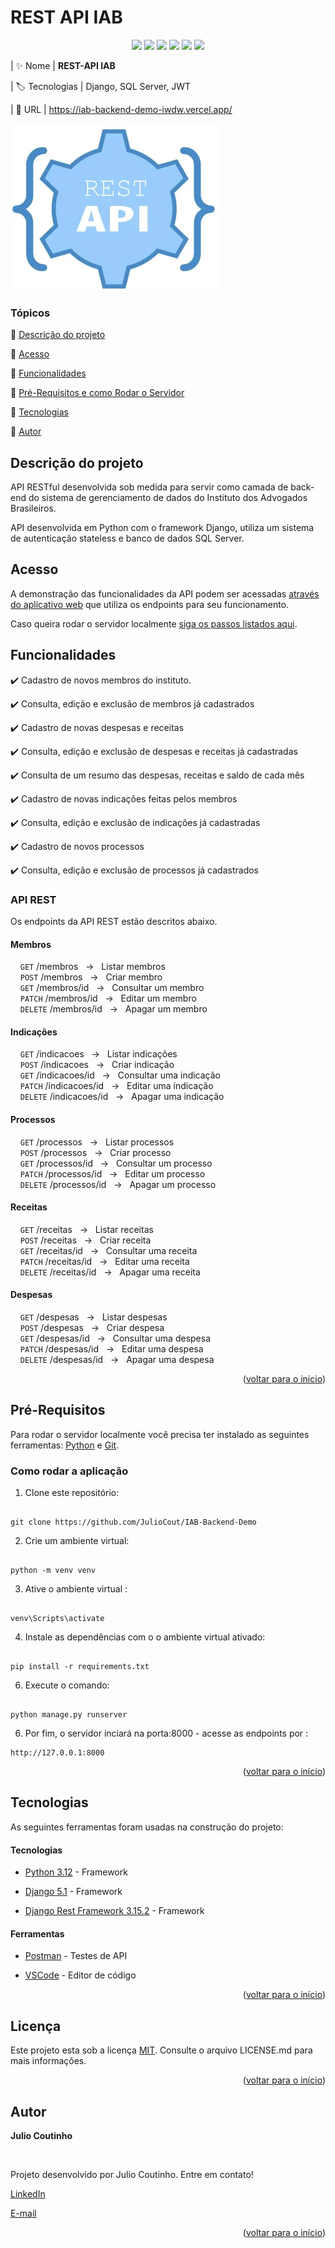

<a  name="readme-top"></a>

  

# REST API IAB

  

<p  align="center">

<img  src="http://img.shields.io/static/v1?label=Python&message=3.12&color=red&style=for-the-badge&logo=Python"/>

<img  src="https://img.shields.io/static/v1?label=Django&message=framework&color=blue&style=for-the-badge&logo=Django"/>

<img  src="https://img.shields.io/static/v1?label=SQL Server&message=database&color=blue&style=for-the-badge&logo=SQLServer"/>

<img  src="http://img.shields.io/static/v1?label=STATUS&message=CONCLUIDO&color=GREEN&style=for-the-badge"/>

<img  src="http://img.shields.io/static/v1?label=TESTES&message=100%&color=GREEN&style=for-the-badge"/>

<img  src="http://img.shields.io/static/v1?label=License&message=EULA&color=green&style=for-the-badge"/>

  





| :sparkles: Nome | **REST-API IAB**

| :label: Tecnologias | Django, SQL Server, JWT

| :rocket: URL | https://iab-backend-demo-iwdw.vercel.app/



  

![rest-api-imagem](https://github.com/thomazcm/rest-api-financeira/blob/master/github/rest-api.png#vitrinedev)

  

### Tópicos

  

:small_blue_diamond: [Descrição do projeto](#descrição-do-projeto)

  

:small_blue_diamond: [Acesso](#acesso)

  

:small_blue_diamond: [Funcionalidades](#funcionalidades)

  

:small_blue_diamond: [Pré-Requisitos e como Rodar o Servidor](#pré-requisitos)

  

:small_blue_diamond: [Tecnologias](#tecnologias)

  

:small_blue_diamond: [Autor](#autor)

  
  

## Descrição do projeto

  

<p  align="justify">

API RESTful desenvolvida sob medida para servir como camada de back-end do sistema de gerenciamento de dados do Instituto dos Advogados Brasileiros.<br/>

API desenvolvida em Python com o framework Django, utiliza um sistema de autenticação stateless e banco de dados SQL Server.

</p>

  

## Acesso

A demonstração das funcionalidades da API podem ser acessadas [através do aplicativo web](https://iab-backend-demo-iwdw.vercel.app/) que utiliza os endpoints para seu funcionamento.

Caso queira rodar o servidor localmente [siga os passos listados aqui](#pré-requisitos).

## Funcionalidades

:heavy_check_mark: Cadastro de novos membros do instituto.

  

:heavy_check_mark: Consulta, edição e exclusão de membros já cadastrados

  

:heavy_check_mark: Cadastro de novas despesas e receitas

  

:heavy_check_mark: Consulta, edição e exclusão de despesas e receitas já cadastradas

  

:heavy_check_mark: Consulta de um resumo das despesas, receitas e saldo de cada mês

 

:heavy_check_mark: Cadastro de novas indicações feitas pelos membros



:heavy_check_mark: Consulta, edição e exclusão de indicações já cadastradas



:heavy_check_mark: Cadastro de novos processos



:heavy_check_mark: Consulta, edição e exclusão de processos já cadastrados
  

### API REST

Os endpoints da API REST estão descritos abaixo.

#### Membros

&nbsp;&nbsp;&nbsp;&nbsp;`GET` /membros &nbsp;&nbsp;→&nbsp;&nbsp; Listar membros<br/>
&nbsp;&nbsp;&nbsp;&nbsp;`POST` /membros &nbsp;&nbsp;→ &nbsp;&nbsp;Criar membro<br/>
&nbsp;&nbsp;&nbsp;&nbsp;`GET` /membros/id &nbsp;&nbsp;→ &nbsp;&nbsp;Consultar um membro<br/>
&nbsp;&nbsp;&nbsp;&nbsp;`PATCH` /membros/id &nbsp;&nbsp;→ &nbsp;&nbsp;Editar um membro<br/>
&nbsp;&nbsp;&nbsp;&nbsp;`DELETE` /membros/id &nbsp;&nbsp;→ &nbsp;&nbsp;Apagar um membro<br/>


#### Indicações

&nbsp;&nbsp;&nbsp;&nbsp;`GET` /indicacoes &nbsp;&nbsp;→ &nbsp;&nbsp;Listar indicações<br/>
&nbsp;&nbsp;&nbsp;&nbsp;`POST` /indicacoes &nbsp;&nbsp;→ &nbsp;&nbsp;Criar indicação<br/>
&nbsp;&nbsp;&nbsp;&nbsp;`GET` /indicacoes/id &nbsp;&nbsp;→ &nbsp;&nbsp;Consultar uma indicação<br/>
&nbsp;&nbsp;&nbsp;&nbsp;`PATCH` /indicacoes/id &nbsp;&nbsp;→ &nbsp;&nbsp;Editar uma indicação<br/>
&nbsp;&nbsp;&nbsp;&nbsp;`DELETE` /indicacoes/id &nbsp;&nbsp;→ &nbsp;&nbsp;Apagar uma indicação<br/>

#### Processos

&nbsp;&nbsp;&nbsp;&nbsp;`GET` /processos &nbsp;&nbsp;→ &nbsp;&nbsp;Listar processos<br/>
&nbsp;&nbsp;&nbsp;&nbsp;`POST` /processos &nbsp;&nbsp;→ &nbsp;&nbsp;Criar processo<br/>
&nbsp;&nbsp;&nbsp;&nbsp;`GET` /processos/id &nbsp;&nbsp;→ &nbsp;&nbsp;Consultar um processo<br/>
&nbsp;&nbsp;&nbsp;&nbsp;`PATCH` /processos/id &nbsp;&nbsp;→ &nbsp;&nbsp;Editar um processo<br/>
&nbsp;&nbsp;&nbsp;&nbsp;`DELETE` /processos/id &nbsp;&nbsp;→ &nbsp;&nbsp;Apagar um processo<br/>

#### Receitas

&nbsp;&nbsp;&nbsp;&nbsp;`GET` /receitas &nbsp;&nbsp;→ &nbsp;&nbsp;Listar receitas<br/>
&nbsp;&nbsp;&nbsp;&nbsp;`POST` /receitas &nbsp;&nbsp;→ &nbsp;&nbsp;Criar receita<br/>
&nbsp;&nbsp;&nbsp;&nbsp;`GET` /receitas/id &nbsp;&nbsp;→ &nbsp;&nbsp;Consultar uma receita<br/>
&nbsp;&nbsp;&nbsp;&nbsp;`PATCH` /receitas/id &nbsp;&nbsp;→ &nbsp;&nbsp;Editar uma receita<br/>
&nbsp;&nbsp;&nbsp;&nbsp;`DELETE` /receitas/id &nbsp;&nbsp;→ &nbsp;&nbsp;Apagar uma receita<br/>

#### Despesas

&nbsp;&nbsp;&nbsp;&nbsp;`GET` /despesas &nbsp;&nbsp;→ &nbsp;&nbsp;Listar despesas<br/>
&nbsp;&nbsp;&nbsp;&nbsp;`POST` /despesas &nbsp;&nbsp;→ &nbsp;&nbsp;Criar despesa<br/>
&nbsp;&nbsp;&nbsp;&nbsp;`GET` /despesas/id &nbsp;&nbsp;→ &nbsp;&nbsp;Consultar uma despesa<br/>
&nbsp;&nbsp;&nbsp;&nbsp;`PATCH` /despesas/id &nbsp;&nbsp;→ &nbsp;&nbsp;Editar uma despesa<br/>
&nbsp;&nbsp;&nbsp;&nbsp;`DELETE` /despesas/id &nbsp;&nbsp;→ &nbsp;&nbsp;Apagar uma despesa<br/>
  

<p  align="right">(<a  href="#readme-top">voltar para o início</a>)</p>

## Pré-Requisitos

Para rodar o servidor localmente você precisa ter instalado as seguintes ferramentas: [Python](https://www.python.org/downloads/) e [Git](https://git-scm.com/).

### Como rodar a aplicação

1. Clone este repositório:

```

git clone https://github.com/JulioCout/IAB-Backend-Demo

```
  

2. Crie um ambiente virtual:

  ```

python -m venv venv

```

3. Ative o ambiente virtual :

  ```

venv\Scripts\activate

```

4. Instale as dependências com o o ambiente virtual ativado:

```

pip install -r requirements.txt

```


6. Execute o comando:

```

python manage.py runserver

```

  

6. Por fim, o servidor inciará na porta:8000 - acesse as endpoints por :

```
http://127.0.0.1:8000

```

  

<p  align="right">(<a  href="#readme-top">voltar para o início</a>)</p>

  

## Tecnologias

As seguintes ferramentas foram usadas na construção do projeto:

  

#### Tecnologias

- [Python 3.12](https://www.python.org/) - Framework

- [Django 5.1](https://www.djangoproject.com/) - Framework

- [Django Rest Framework 3.15.2](https://www.django-rest-framework.org/) - Framework

 

  

#### Ferramentas

- [Postman](https://www.postman.com/) - Testes de API

- [VSCode](https://code.visualstudio.com/) - Editor de código

  
  

<p  align="right">(<a  href="#readme-top">voltar para o início</a>)</p>

  

## Licença

  

Este projeto esta sob a licença [MIT](./LICENSE). Consulte o arquivo LICENSE.md para mais informações.

  

<p  align="right">(<a  href="#readme-top">voltar para o início</a>)</p>

  

## Autor

<b>Julio Coutinho</b><br  />

<img  style="border-radius: 50%;"  src="https://avatars.githubusercontent.com/u/90656852?v=4"  width="100px;"  alt=""/><br  />

Projeto desenvolvido por Julio Coutinho. Entre em contato!

  

[LinkedIn](https://www.linkedin.com/in/juliocscoutinho//)

[E-mail](mailto:contact@juliocoutinho.com)

<p  align="right">(<a  href="#readme-top">voltar para o início</a>)</p>


